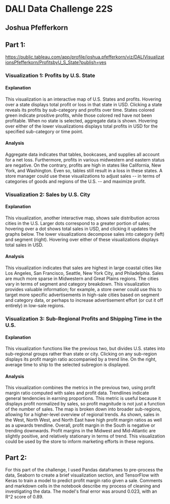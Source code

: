 # DALI Data Challenge 22S
## Joshua Pfefferkorn

## Part 1: 

https://public.tableau.com/app/profile/joshua.pfefferkorn/viz/DALIVisualizationsPfefferkorn/ProfitsbyU_S_State?publish=yes

### Visualization 1: Profits by U.S. State

#### Explanation

This visualization is an interactive map of U.S. States and profits. Hovering over a state displays total profit or loss in that state in USD. Clicking a state reveals its profits by sub-category and profits over time. States colored green indicate prositive profits, while those colored red have not been profitable. When no state is selected, aggregate data is shown. Hovering over either of the lower visualizations displays total profits in USD for the specified sub-category or time point.

#### Analysis

Aggregate data indicates that tables, bookcases, and supplies all account for a net loss. Furthermore, profits in various midwestern and eastern status are negative. On the contrary, profits are high in states like California, New York, and Washington. Even so, tables still result in a loss in these states. A store manager could use these visualizations to adjust sales -- in terms of categories of goods and regions of the U.S. -- and maximize profit.

### Visualization 2: Sales by U.S. City

#### Explanation

This visualization, another interactive map, shows sale distribution across cities in the U.S. Larger dots correspond to a greater portion of sales; hovering over a dot shows total sales in USD, and clicking it updates the graphs below. The lower visualizations decompose sales into category (left) and segment (right). Hovering over either of these visualizations displays total sales in USD.

#### Analysis

This visualization indicates that sales are highest in large coastal cities like Los Angeles, San Francisco, Seattle, New York City, and Philadelphia. Sales are much more sparse in Midwestern and Great Plains regions. The cities vary in terms of segment and category breakdown. This visualization provides valuable information; for example, a store owner could use this to target more specific advertisements in high-sale cities based on segment and category data, or perhaps to increase advertisement effort (or cut it off entirely) in low-sale regions.

### Visualization 3: Sub-Regional Profits and Shipping Time in the U.S.

#### Explanation

This visualization functions like the previous two, but divides U.S. states into sub-regional groups rather than state or city. Clicking on any sub-region displays its profit margin ratio accompanied by a trend line. On the right, average time to ship to the selected subregion is displayed.

#### Analysis

This visualization combines the metrics in the previous two, using profit margin ratio computed with sales and profit data. Trendlines indicate general tendencies in earning proportions. This metric is useful because it displays profit normalized by sales, so profit magnitude is not just a function of the number of sales. The map is broken down into broader sub-regions, allowing for a higher-level overview of regional trends. As shown, sales in the West, North West, and North East have high profit margin ratios as well as a upwards trendline. Overall, profit margin in the South is negative or trending downwards. Profit margins in the Midwest and Mid-Atlantic are slightly positive, and relatively stationary in terms of trend. This visualization could be used by the store to inform marketing efforts in these regions.

## Part 2:

For this part of the challenge, I used Pandas dataframes to pre-process the data, Seaborn to create a brief visualization section, and TensorFlow with Keras to train a model to predict profit margin ratio given a sale. Comments and markdown cells in the notebook describe my process of cleaning and investigating the data. The model's final error was around 0.023, with an R^2 score of 0.89.


